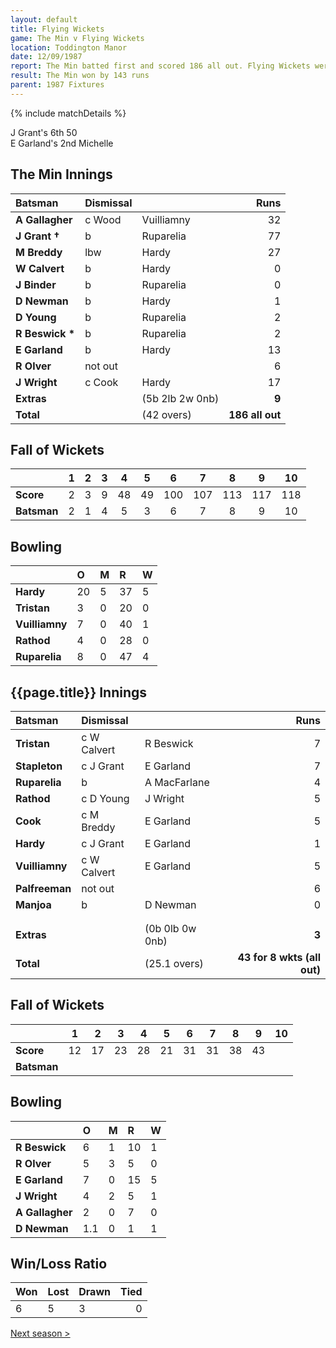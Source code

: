 ```yaml
---
layout: default
title: Flying Wickets
game: The Min v Flying Wickets
location: Toddington Manor
date: 12/09/1987
report: The Min batted first and scored 186 all out. Flying Wickets were dismissed for 43 for 8 wkts (all out))
result: The Min won by 143 runs
parent: 1987 Fixtures
---
```


{% include matchDetails %}

J Grant's 6th 50<br />
E Garland's 2nd Michelle

## The Min Innings

| Batsman | Dismissal |  | Runs |
|:---|:---|---|---:|
| **A Gallagher** | c Wood | Vuilliamny | 32 |
| **J Grant &#8224;** | b | Ruparelia | 77 |
| **M Breddy** | lbw | Hardy | 27 |
| **W Calvert** | b | Hardy | 0 |
| **J Binder** | b | Ruparelia | 0 |
| **D Newman** | b | Hardy | 1 |
| **D Young** | b | Ruparelia | 2 |
| **R Beswick &#42;** | b | Ruparelia | 2 |
| **E Garland** | b | Hardy | 13 |
| **R Olver** | not out |   | 6 |
| **J Wright** | c Cook | Hardy | 17 |
| **Extras** | | (5b 2lb 2w 0nb) | **9** |
| **Total** | | (42 overs) | **186 all out** |

## Fall of Wickets

| | 1 | 2 | 3 | 4 | 5 | 6 | 7 | 8 | 9 | 10 |
|---|:---:|:---:|:---:|:---:|:---:|:---:|:---:|:---:|:---:|:---:|
| **Score** | 2 | 3 | 9 | 48 | 49 | 100 | 107 | 113 | 117 | 118 |
| **Batsman** | 2 | 1 | 4 | 5 | 3 | 6 | 7 | 8 | 9 | 10 |

## Bowling

| | O | M | R | W |
|---|:---|:---|:---|:---|
| **Hardy** | 20 | 5 | 37 | 5 |
| **Tristan** | 3 | 0 | 20 | 0 |
| **Vuilliamny** | 7 | 0 | 40 | 1 |
| **Rathod** | 4 | 0 | 28 | 0 |
| **Ruparelia** | 8 | 0 | 47 | 4 |

## {{page.title}} Innings

| Batsman | Dismissal |  | Runs |
|:---|:---|---|---:|
| **Tristan** | c W Calvert | R Beswick | 7 |
| **Stapleton** | c J Grant | E Garland | 7 |
| **Ruparelia** | b | A MacFarlane | 4 |
| **Rathod** | c D Young | J Wright | 5 |
| **Cook** | c M Breddy | E Garland | 5 |
| **Hardy** | c J Grant | E Garland | 1 |
| **Vuilliamny** | c W Calvert | E Garland | 5 |
| **Palfreeman** | not out |  | 6 |
| **Manjoa** | b | D Newman | 0 |
|  |  |  |  |
|  |  |  |  |
| **Extras** | | (0b 0lb 0w 0nb) | **3** |
| **Total** | | (25.1 overs) | **43 for 8 wkts (all out)** |

## Fall of Wickets

| | 1 | 2 | 3 | 4 | 5 | 6 | 7 | 8 | 9 | 10 |
|---|:---:|:---:|:---:|:---:|:---:|:---:|:---:|:---:|:---:|:---:|
| **Score** | 12 | 17 | 23 | 28 | 21 | 31 | 31 | 38 | 43 |  |
| **Batsman** |  |  |  |  |  |  |  |  |  |  |

## Bowling

| | O | M | R | W |
|---|:---|:---|:---|:---|
| **R Beswick** | 6 | 1 | 10 | 1 |
| **R Olver** | 5 | 3 | 5 | 0 |
| **E Garland** | 7 | 0 | 15 | 5 |
| **J Wright** | 4 | 2 | 5 | 1 |
| **A Gallagher** | 2 | 0 | 7 | 0 |
| **D Newman** | 1.1 | 0 | 1 | 1 |

## Win/Loss Ratio

| Won | Lost | Drawn | Tied |
|:---|:---|:---|---:|
| 6 | 5 | 3 | 0 |

[Next season >](../1988)